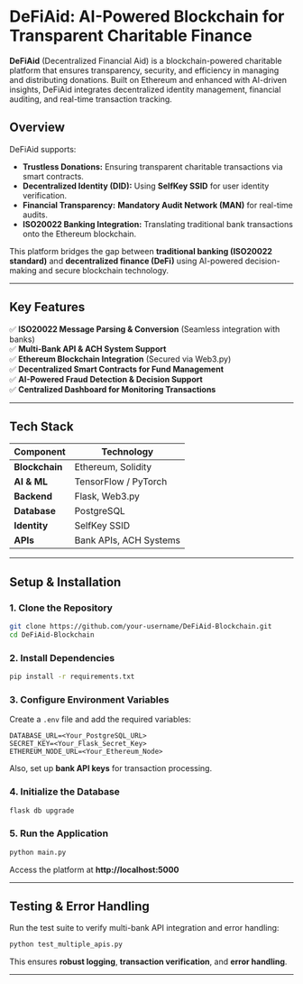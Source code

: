 # DeFiAid: AI-Powered Blockchain for Transparent Charitable Finance

**DeFiAid** (Decentralized Financial Aid) is a blockchain-powered charitable platform that ensures transparency, security, and efficiency in managing and distributing donations. Built on Ethereum and enhanced with AI-driven insights, DeFiAid integrates decentralized identity management, financial auditing, and real-time transaction tracking.

## Overview
DeFiAid supports:
- **Trustless Donations:** Ensuring transparent charitable transactions via smart contracts.
- **Decentralized Identity (DID):** Using **SelfKey SSID** for user identity verification.
- **Financial Transparency:** **Mandatory Audit Network (MAN)** for real-time audits.
- **ISO20022 Banking Integration:** Translating traditional bank transactions onto the Ethereum blockchain.

This platform bridges the gap between **traditional banking (ISO20022 standard)** and **decentralized finance (DeFi)** using AI-powered decision-making and secure blockchain technology.

---

## Key Features
✅ **ISO20022 Message Parsing & Conversion** (Seamless integration with banks)  
✅ **Multi-Bank API & ACH System Support**  
✅ **Ethereum Blockchain Integration** (Secured via Web3.py)  
✅ **Decentralized Smart Contracts for Fund Management**  
✅ **AI-Powered Fraud Detection & Decision Support**  
✅ **Centralized Dashboard for Monitoring Transactions**  

---

## Tech Stack
| Component       | Technology |
|---------------|------------|
| **Blockchain** | Ethereum, Solidity |
| **AI & ML**   | TensorFlow / PyTorch |
| **Backend**   | Flask, Web3.py |
| **Database**  | PostgreSQL |
| **Identity**  | SelfKey SSID |
| **APIs**      | Bank APIs, ACH Systems |

---

## Setup & Installation

### 1. Clone the Repository
```bash
git clone https://github.com/your-username/DeFiAid-Blockchain.git
cd DeFiAid-Blockchain
```

### 2. Install Dependencies
```bash
pip install -r requirements.txt
```

### 3. Configure Environment Variables
Create a `.env` file and add the required variables:
```env
DATABASE_URL=<Your_PostgreSQL_URL>
SECRET_KEY=<Your_Flask_Secret_Key>
ETHEREUM_NODE_URL=<Your_Ethereum_Node>
```
Also, set up **bank API keys** for transaction processing.

### 4. Initialize the Database
```bash
flask db upgrade
```

### 5. Run the Application
```bash
python main.py
```
Access the platform at **http://localhost:5000**

---

## Testing & Error Handling
Run the test suite to verify multi-bank API integration and error handling:
```bash
python test_multiple_apis.py
```
This ensures **robust logging**, **transaction verification**, and **error handling**.

---
